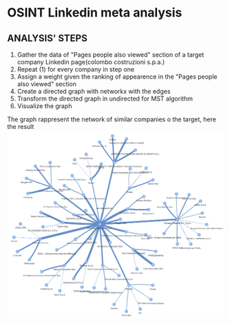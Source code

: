 # OSINT Linkedin meta analysis

## ANALYSIS' STEPS
1) Gather the data of "Pages people also viewed" section of a target company Linkedin page(colombo costruzioni s.p.a.)
2) Repeat (1) for every company in step one
3) Assign a weight given the ranking of appearence in the "Pages people also viewed" section
4) Create a directed graph with networkx with the edges
5) Transform the directed graph in undirected for MST algorithm
6) Visualize the graph

The graph rappresent the network of similar companies o the target, here the result
![MST_target](MST_simili_online.png)
